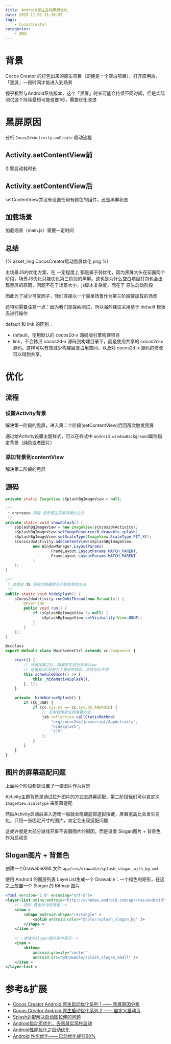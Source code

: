 ```yaml
---
title: Android原生启动黑屏优化
date: 2019-11-01 11:30:53
tags: 
	- CocosCreator
categories:
	- 游戏
---
```


# 背景

Cocos Creator 的打包出来的原生项目（即便是一个空白项目），打开应用后，「黑屏」一段时间才能进入到场景

视乎机型与Android系统版本，这个「黑屏」时长可能会持续不同时间，但是实际测试这个持续最短可能也要1秒，需要优化改进

# 黑屏原因

分析 `Cocos2dxActivity.onCreate` 启动流程

## Activity.setContentView前

引擎启动耗时长

## Activity.setContentView后

setContentView并没有设置任何有颜色的组件，还是黑屏状态

## 加载场景

加载场景（main.js）需要一定时间

## 总结

{% asset_img CocosCreator启动黑屏优化.png %}

主场景JS的优化方案，在 一定程度上 都是属于弱优化，因为黑屏大头在前面两个阶段，场景JS优化只能优化第三阶段的黑屏。这也是为什么空白项目打包也会出现黑屏的原因，问题不在于场景大小，js脚本复杂度，而在于 原生启动阶段

因此为了减少可变因子，我们直接以一个简单场景作为第三阶段要加载的场景

还特别需要注意一点：因为我们是探索测试，所以强烈建议采用基于 default 模板去进行操作

default 和 link 的区别：

- default，使用默认的 cocos2d-x 源码版引擎构建项目
- link，不会拷贝 cocos2d-x 源码到构建目录下，而是使用共享的 cocos2d-x 源码。这样可以有效减少构建目录占用空间，以及对 cocos2d-x 源码的修改可以得到共享。

# 优化

## 流程

### 设置Activity背景

解决第一阶段的黑屏，进入第二个阶段(setContentView)后回再次触发黑屏

通过给Activity设置主题样式，可以在样式中 `android:windowBackground`属性指定背景（纯色或者图片）

### 添加背景到contentView

解决第二阶段的黑屏

## 源码

```java
private static ImageView sSplashBgImageView = null;

/**
 * oncreate 调用 显示原生开屏背景的方法
 */
private static void showSplash() {
    sSplashBgImageView = new ImageView(sCocos2dxActivity);
    sSplashBgImageView.setImageResource(R.drawable.splash);
    sSplashBgImageView.setScaleType(ImageView.ScaleType.FIT_XY);
    sCocos2dxActivity.addContentView(sSplashBgImageView,
            new WindowManager.LayoutParams(
                    FrameLayout.LayoutParams.MATCH_PARENT,
                    FrameLayout.LayoutParams.MATCH_PARENT
            )
    );
}
    
/**
 * 这是给 JS 调用的隐藏原生开屏背景的方法
 */
public static void hideSplash() {
    sCocos2dxActivity.runOnUiThread(new Runnable() {
        @Override
        public void run() {
            if (sSplashBgImageView != null) {
                sSplashBgImageView.setVisibility(View.GONE);
            }
        }
    });
}
```

```js
@ccclass
export default class MainSceneCtrl extends cc.Component {

    start() {
        // 场景加载之后，隐藏原生纯色背景View
        // 这里延迟1秒是为了更好的体验，实际可以不用
        this.scheduleOnce(() => {
            this._hideNativeSplash();
        }, 1);
    }

    private _hideNativeSplash() {
        if (CC_JSB) {
            if (cc.sys.os == cc.sys.OS_ANDROID) {
                // 反射调用原生的隐藏方法
                jsb.reflection.callStaticMethod(
                    "org/cocos2dx/javascript/AppActivity",
                    "hideSplash",
                    "()V"
                );
            }
        }
    }
}
```

## 图片的屏幕适配问题

上面两个阶段都是设置了一张图片作为背景

Activity主题背景是通过拉升图片的方式去屏幕适配，第二阶段我们可以自定义 `ImageView.ScaleType` 来屏幕适配

然后Activity启动后进入游戏一般就会隐藏底部虚拟按键，屏幕宽高比会发生变化，只用一张固定尺寸的图片，肯定会出现适配问题

这或许就是大部分游戏开屏不设置图片的原因，而是设置 Slogan图片 + 背景色 作为启动页

## Slogan图片 + 背景色

创建一个DrawableXML文件 `app/res/drawable/splash_slogan_with_bg.xml`

使用 Android 的图层列表 LayerList生成一个 Drawable：一个纯色的矩形，在这之上放置一个 Slogan 的 Bitmap 图片

```xml
<?xml version="1.0" encoding="utf-8"?>
<layer-list xmlns:android="http://schemas.android.com/apk/res/android" >
    <!--矩形 黄色作为背景色-->
    <item >
        <shape android:shape="rectangle" >
            <solid android:color="@color/splash_slogan_bg" />
        </shape >
    </item >
    
    <!--单独的slogan图片居中显示-->
    <item >
        <bitmap
            android:gravity="center"
            android:src="@drawable/splash_slogan_small" />
    </item >
</layer-list >
```

# 参考&扩展

- [Cocos Creator Android 原生启动优化系列 1 —— 黑屏原因分析](https://www.jianshu.com/p/2df139d48539)
- [Cocos Creator Android 原生启动优化系列 2 —— 自定义启动页](https://www.jianshu.com/p/21d269c8ef09)
- [Splash适配解决启动图拉伸的问题](https://blog.csdn.net/aa464971/article/details/86692198
)
- [Android启动页优化，去黑屏实现秒启动](https://www.jianshu.com/p/662274d5d637)
- [Android性能优化之启动优化](https://juejin.im/post/5ce8daa95188250ae716e1c2)
- [Android 性能优化—— 启动优化提升60%](https://mp.weixin.qq.com/s/OWImTj_4Ml1nmpN2v9mRAw)